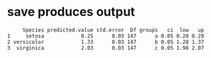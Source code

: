 # save produces output

         Species predicted.value std.error  Df groups   ci  low   up
    1     setosa            0.25      0.03 147      a 0.05 0.20 0.29
    2 versicolor            1.33      0.03 147      b 0.05 1.28 1.37
    3  virginica            2.03      0.03 147      c 0.05 1.98 2.07

